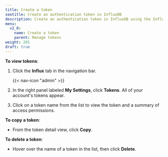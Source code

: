 ```yaml
---
title: Create a token
seotitle: Create an authentication token in InfluxDB
description: Create an authentication token in InfluxDB using the InfluxDB UI or the influx CLI.
menu:
  v2_0:
    name: Create a token
    parent: Manage tokens
weight: 201
draft: true
---
```


**To view tokens**:

1. Click the **Influx** tab in the navigation bar.

    {{< nav-icon "admin" >}}

2. In the right panel labeled **My Settings**, click **Tokens**. All of your account's tokens appear.
3. Click on a token name from the list to view the token and a summary of access permissions.


**To copy a token**:

* From the token detail view, click **Copy**.

**To delete a token**:

* Hover over the name of a token in the list, then click **Delete**.

